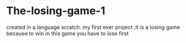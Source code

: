 # The-losing-game-1
created in a language scratch. my first ever project ,it is a losing game because to win in this game you have to lose first
